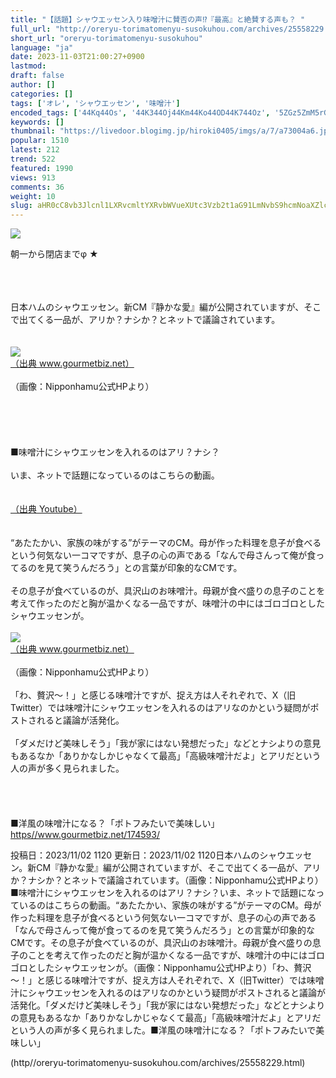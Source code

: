 ```yaml
---
title: "【話題】シャウエッセン入り味噌汁に賛否の声⁉『最高』と絶賛する声も？ "
full_url: "http://oreryu-torimatomenyu-susokuhou.com/archives/25558229.html"
short_url: "oreryu-torimatomenyu-susokuhou"
language: "ja"
date: 2023-11-03T21:00:27+0900
lastmod: 
draft: false
author: []
categories: []
tags: ['オレ', 'シャウエッセン', '味噌汁']
encoded_tags: ['44Kq44Os', '44K344Oj44Km44Ko44OD44K744Oz', '5ZGz5ZmM5rGB']
keywords: []
thumbnail: "https://livedoor.blogimg.jp/hiroki0405/imgs/a/7/a73004a6.jpg"
popular: 1510
latest: 212
trend: 522
featured: 1990
views: 913
comments: 36
weight: 10
slug: aHR0cC8vb3Jlcnl1LXRvcmltYXRvbWVueXUtc3Vzb2t1aG91LmNvbS9hcmNoaXZlcy8yNTU1ODIyOS5odG1s
---
```


![](https://livedoor.blogimg.jp/hiroki0405/imgs/a/7/a73004a6.jpg)

<div><p>朝一から閉店までφ ★ </p><br> <br> <br> 日本ハムのシャウエッセン。新CM『静かな愛』編が公開されていますが、そこで出てくる一品が、アリか？ナシか？とネットで議論されています。 <br> <br> <br> <a href='https//www.gourmetbiz.net/wp-content/uploads/2023/11/cm3.jpg' target='_blank' class='' id='img_1_1'><img src='https//livedoor.blogimg.jp/hiroki0405/imgs/2/6/2643f928.jpg'><br>（出典 www.gourmetbiz.net）<br></a> <br> （画像：Nipponhamu公式HPより） <br> <br> <br> <br> <br> <br> ■味噌汁にシャウエッセンを入れるのはアリ？ナシ？ <br> <br> いま、ネットで話題になっているのはこちらの動画。 <br> <br> <a target='_blank' href='https//youtu.be/xlZGh0ArAeo' class='' id='mov_1_1'><br>（出典 Youtube）</a><br> <br> <br> “あたたかい、家族の味がする”がテーマのCM。母が作った料理を息子が食べるという何気ない一コマですが、息子の心の声である「なんで母さんって俺が食ってるのを見て笑うんだろう」との言葉が印象的なCMです。 <br> <br> その息子が食べているのが、具沢山のお味噌汁。母親が食べ盛りの息子のことを考えて作ったのだと胸が温かくなる一品ですが、味噌汁の中にはゴロゴロとしたシャウエッセンが。 <br> <br> <a href='https//www.gourmetbiz.net/wp-content/uploads/2023/11/cm3.jpg' target='_blank' class='' id='img_1_1'><img src='https//livedoor.blogimg.jp/hiroki0405/imgs/2/6/2643f928.jpg'><br>（出典 www.gourmetbiz.net）<br></a> <br> （画像：Nipponhamu公式HPより） <br> <br> 「わ、贅沢～！」と感じる味噌汁ですが、捉え方は人それぞれで、X（旧Twitter）では味噌汁にシャウエッセンを入れるのはアリなのかという疑問がポストされると議論が活発化。 <br> <br> 「ダメだけど美味しそう」「我が家にはない発想だった」などとナシよりの意見もあるなか「ありかなしかじゃなくて最高」「高級味噌汁だよ」とアリだという人の声が多く見られました。 <br> <br> <br> <br> <br> ■洋風の味噌汁になる？「ポトフみたいで美味しい」 <br> <a target='_blank' href='https//www.gourmetbiz.net/174593/'>https//www.gourmetbiz.net/174593/</a> <p>投稿日：2023/11/02 1120 更新日：2023/11/02 1120日本ハムのシャウエッセン。新CM『静かな愛』編が公開されていますが、そこで出てくる一品が、アリか？ナシか？とネットで議論されています。（画像：Nipponhamu公式HPより）■味噌汁にシャウエッセンを入れるのはアリ？ナシ？いま、ネットで話題になっているのはこちらの動画。“あたたかい、家族の味がする”がテーマのCM。母が作った料理を息子が食べるという何気ない一コマですが、息子の心の声である「なんで母さんって俺が食ってるのを見て笑うんだろう」との言葉が印象的なCMです。その息子が食べているのが、具沢山のお味噌汁。母親が食べ盛りの息子のことを考えて作ったのだと胸が温かくなる一品ですが、味噌汁の中にはゴロゴロとしたシャウエッセンが。（画像：Nipponhamu公式HPより）「わ、贅沢～！」と感じる味噌汁ですが、捉え方は人それぞれで、X（旧Twitter）では味噌汁にシャウエッセンを入れるのはアリなのかという疑問がポストされると議論が活発化。「ダメだけど美味しそう」「我が家にはない発想だった」などとナシよりの意見もあるなか「ありかなしかじゃなくて最高」「高級味噌汁だよ」とアリだという人の声が多く見られました。■洋風の味噌汁になる？「ポトフみたいで美味しい」</p></div>

(http//oreryu-torimatomenyu-susokuhou.com/archives/25558229.html)
